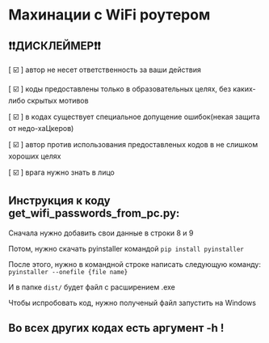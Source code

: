 # Махинации с WiFi роутером
## ❗❗ДИСКЛЕЙМЕР❗❗️
[ ☑️ ] автор не несет ответственность за ваши действия

[ ☑️ ] коды предоставлены только в образовательных целях, без каких-либо скрытых мотивов

[ ☑️ ] в кодах существует специальное допущение ошибок(некая защита от недо-хаЦкеров)

[ ☑️ ] автор против использования предоставленых кодов в не слишком хороших целях

[ ☑️ ] врага нужно знать в лицо

## Инструкция к коду get_wifi_passwords_from_pc.py:
Сначала нужно добавить свои данные в строки 8 и 9

Потом, нужно скачать pyinstaller командой ```pip install pyinstaller``` 

После этого, нужно в командной строке написать следующую команду: ```pyinstaller --onefile {file name}```

И в папке `dist/` будет файл с расширением .exe 

Чтобы испробовать код, нужно полученый файл запустить на Windows 

## Во всех других кодах есть аргумент -h !
